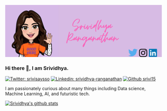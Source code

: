 ![Header](https://github.com/srivi15/srivi15/blob/main/readme_header.png?raw=true)

### Hi there 👋, I am Srividhya.
[![Twitter: srivisaysso](https://img.shields.io/twitter/follow/srivisaysso?style=social)](https://twitter.com/srivisaysso)
[![Linkedin: srividhya-ranganathan](https://img.shields.io/badge/LinkedIn-0077B5?style=for-the-badge&logo=linkedin&logoColor=white&link=https://www.linkedin.com/in/srividhya-ranganathan/)](https://www.linkedin.com/in/srividhya-ranganathan/)
[![Github srivi15](https://img.shields.io/github/followers/srivi15?label=follow&style=social)](https://github.com/srivi15)

I am passionately curious about many things including Data science, Machine Learning, AI, and futuristic tech.

[![Srividhya's github stats](https://github-readme-stats.vercel.app/api?username=srivi15&show_icons=true&theme=tokyonight)](https://github.com/anuraghazra/github-readme-stats)
<!-- [![Top Langs](https://github-readme-stats.vercel.app/api/top-langs/?username=srivi15&layout=compact)](https://github.com/anuraghazra/github-readme-stats) -->

<!--
**srivi15/srivi15** is a ✨ _special_ ✨ repository because its `README.md` (this file) appears on your GitHub profile.

Here are some ideas to get you started:

- 🔭 I’m currently working on ...
- 🌱 I’m currently learning ...
- 👯 I’m looking to collaborate on ...
- 🤔 I’m looking for help with ...
- 💬 Ask me about ...
- 📫 How to reach me: ...
- 😄 Pronouns: ...
- ⚡ Fun fact: ...
-->
